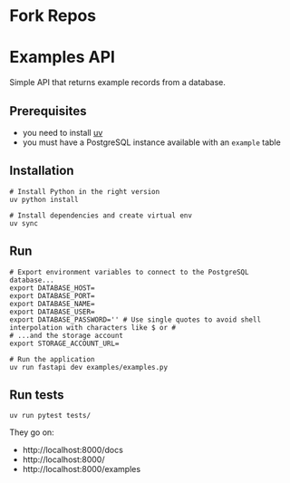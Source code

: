 # Fork Repos

# Examples API

Simple API that returns example records from a database.

## Prerequisites

- you need to install [uv](https://docs.astral.sh/uv/guides/install-python/)
- you must have a PostgreSQL instance available with an `example` table

## Installation

```shell
# Install Python in the right version
uv python install

# Install dependencies and create virtual env
uv sync
```

## Run

```shell
# Export environment variables to connect to the PostgreSQL database...
export DATABASE_HOST=
export DATABASE_PORT=
export DATABASE_NAME=
export DATABASE_USER=
export DATABASE_PASSWORD='' # Use single quotes to avoid shell interpolation with characters like $ or #
# ...and the storage account
export STORAGE_ACCOUNT_URL=

# Run the application
uv run fastapi dev examples/examples.py
```

## Run tests

```
uv run pytest tests/
```

They go on:

- http://localhost:8000/docs
- http://localhost:8000/
- http://localhost:8000/examples
